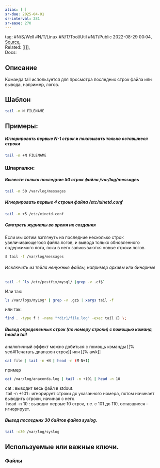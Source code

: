```yaml
---
alias: [ ]
sr-due: 2025-04-01
sr-interval: 281
sr-ease: 270
---
```

tag: #N/S/Well #N/T/Linux #N/T/Tool/Util #N/T/Public
2022-08-29 00:04, [Source](),  
Related: [[]],  
Docs:  

## Описание
Команда tail используется для просмотра последних строк файла или вывода, например, логов.
## Шаблон 
```bash
tail -n N FILENAME
```
## Примеры: 
##### Игнорировать первые N-1 строк и показывать только оставшиеся строки
```bash
tail -n +N FILENAME
```
### Шпаргалки:
##### Вывести только последние 50 строк файла /var/log/messages
```bash
tail -n 50 /var/log/messages
```
##### Игнорировать первые 4 строки файла /etc/xinetd.conf
```bash
tail -n +5 /etc/xinetd.conf
```
##### Cмотреть журналы во время их создания
Если мы хотим взглянуть на последние несколько строк увеличивающегося файла логов, и вывода только обновленного содержимого лога, пока в него записываются новые строки логов. 
```bash
$ tail -f /var/log/messages
```
######  Исключить из тейла ненужные файлы, например архивы или бинарные
```bash
tail -f `ls /etc/postfix/mysql/ |grep -v .cf$`
```
Или так:
```bash
ls /var/logs/myLog* | grep -v .gz$ | xargs tail -f
```
или так:   
```bash
find . -type f ! -name "*dir1/file.log" -exec tail {} \;
```

##### Вывод определенных строк (по номеру строки) с помощью команд head и tail
аналогичный эффект можно добиться с помощь команды [[% sed#Печатать диапазон строк]] или [[% awk]]
```bash
cat file | tail -n +N | head -n (M-N+1)
```
пример 
```bash
cat /var/log/anaconda.log | tail -n +101 | head -n 10
```
cat : выводит весь файл в stdout.  
 tail -n +101 : игнорирует строки до указанного номера, потом начинает выводить строки, начиная с него.  
 head -n 10 : выводит первые 10 строк, т.е. с 101 до 110, оставшиеся – игнорирует.

##### Вывод последних 30 байтов файла syslog.  
```bash
tail -c30 /var/log/syslog
```

## Используемые или важные ключи.
### Файлы  